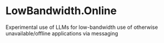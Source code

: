 # LowBandwidth.Online
Experimental use of LLMs for low-bandwidth use of otherwise unavailable/offline applications via messaging
